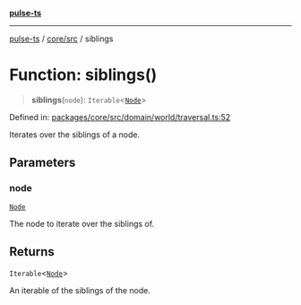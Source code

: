 [**pulse-ts**](../../../README.md)

***

[pulse-ts](../../../README.md) / [core/src](../README.md) / siblings

# Function: siblings()

> **siblings**(`node`): `Iterable`\<[`Node`](../classes/Node.md)\>

Defined in: [packages/core/src/domain/world/traversal.ts:52](https://github.com/jlehett/pulse-ts/blob/b287bc18de1bbb78a8cc43f602a646e458610bc3/packages/core/src/domain/world/traversal.ts#L52)

Iterates over the siblings of a node.

## Parameters

### node

[`Node`](../classes/Node.md)

The node to iterate over the siblings of.

## Returns

`Iterable`\<[`Node`](../classes/Node.md)\>

An iterable of the siblings of the node.

